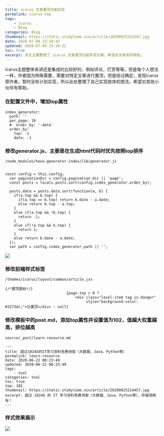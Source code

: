 ```yaml
---
title: icarus 文章置顶功能实现
permalink: icarus-top
tags: 
    - icarus
    - Blog
categories: Blog
thumbnail: https://static.studytime.xin/article/20200825233347.jpg
date: 2020-07-09 23:10:43
updated: 2020-07-09 23:10:22
toc: true
excerpt: 本文主要整理了 icarus 文章置顶功能实现方案，希望对大家有所帮助。
---
```


icarus主题整体来讲还是集成的比较好的，例如评论，打赏等等。但是每个人想法一样，作者因为特殊需要，需要对特定文章进行置顶，但是经过确定，发现icarus原作者，暂时没有计划实现，所以此处整理了自己实现排序的想法，希望对其他小伙伴有帮助。

### 在配置文件中，增加top属性
```
index_generator:
  path: ''
  per_page: 10
  #  order_by: '-date'
  order_by:
    top: -1
    date: -1
```

### 修改generator.js，主要是在生成html代码时优先按照top排序
```
/⁨node_modules⁩/hexo-generator-index⁩/lib⁩/generator.js


const config = this.config;
  var paginationDir = config.pagination_dir || 'page';
  const posts = locals.posts.sort(config.index_generator.order_by);
  
  posts.data = posts.data.sort(function(a, b) {
    if(a.top && b.top) {
      if(a.top == b.top) return b.date - a.date;
      else return b.top - a.top;
    }
    else if(a.top && !b.top) {
      return -1;
    }
    else if(!a.top && b.top) {
      return 1;
    }
    else return b.date - a.date;
  });
  var path = config.index_generator.path || '';
```

![](https://static.studytime.xin/article/20200825223623.png)


### 修改前端样式标签
```
/themes/icarus/layout/common/article.jsx

{/*置顶图标*/}
                            {page.top > 0 ?
                                <div class="level-item tag is-danger"
                                     style="background-color: #3273dc;">已置顶</div> : null}
```


### 修改模板中的post.md，添加top属性并设置值为102，值越大权重越高，排位越高
```
source/_post/learn-resource.md

---
title: 超过1024G的IT学习资料免费领取（大数据、Java、Python等）
permalink: learn-resource
date: 2020-06-22 00:23:49
updated: 2020-06-22 00:23:49
tags: 
    - tool
categories: tool
toc: true
top: 102
thumbnail: https://static.studytime.xin/article/20200825214457.jpg
excerpt: 超过 1024G 的 IT 学习资料免费领取（大数据、Java、Python等），你值得拥有！
---
```

### 样式效果展示
![](https://static.studytime.xin/article/20200825224535.png)



